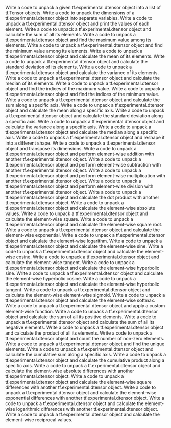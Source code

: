Write a code to unpack a given tf.experimental.dtensor object into a list of tf.Tensor objects.
Write a code to unpack the dimensions of a tf.experimental.dtensor object into separate variables.
Write a code to unpack a tf.experimental.dtensor object and print the values of each element.
Write a code to unpack a tf.experimental.dtensor object and calculate the sum of all its elements.
Write a code to unpack a tf.experimental.dtensor object and find the maximum value among its elements.
Write a code to unpack a tf.experimental.dtensor object and find the minimum value among its elements.
Write a code to unpack a tf.experimental.dtensor object and calculate the mean of its elements.
Write a code to unpack a tf.experimental.dtensor object and calculate the standard deviation of its elements.
Write a code to unpack a tf.experimental.dtensor object and calculate the variance of its elements.
Write a code to unpack a tf.experimental.dtensor object and calculate the median of its elements.
Write a code to unpack a tf.experimental.dtensor object and find the indices of the maximum value.
Write a code to unpack a tf.experimental.dtensor object and find the indices of the minimum value.
Write a code to unpack a tf.experimental.dtensor object and calculate the sum along a specific axis.
Write a code to unpack a tf.experimental.dtensor object and calculate the mean along a specific axis.
Write a code to unpack a tf.experimental.dtensor object and calculate the standard deviation along a specific axis.
Write a code to unpack a tf.experimental.dtensor object and calculate the variance along a specific axis.
Write a code to unpack a tf.experimental.dtensor object and calculate the median along a specific axis.
Write a code to unpack a tf.experimental.dtensor object and reshape it into a different shape.
Write a code to unpack a tf.experimental.dtensor object and transpose its dimensions.
Write a code to unpack a tf.experimental.dtensor object and perform element-wise addition with another tf.experimental.dtensor object.
Write a code to unpack a tf.experimental.dtensor object and perform element-wise subtraction with another tf.experimental.dtensor object.
Write a code to unpack a tf.experimental.dtensor object and perform element-wise multiplication with another tf.experimental.dtensor object.
Write a code to unpack a tf.experimental.dtensor object and perform element-wise division with another tf.experimental.dtensor object.
Write a code to unpack a tf.experimental.dtensor object and calculate the dot product with another tf.experimental.dtensor object.
Write a code to unpack a tf.experimental.dtensor object and calculate the element-wise absolute values.
Write a code to unpack a tf.experimental.dtensor object and calculate the element-wise square.
Write a code to unpack a tf.experimental.dtensor object and calculate the element-wise square root.
Write a code to unpack a tf.experimental.dtensor object and calculate the element-wise exponential.
Write a code to unpack a tf.experimental.dtensor object and calculate the element-wise logarithm.
Write a code to unpack a tf.experimental.dtensor object and calculate the element-wise sine.
Write a code to unpack a tf.experimental.dtensor object and calculate the element-wise cosine.
Write a code to unpack a tf.experimental.dtensor object and calculate the element-wise tangent.
Write a code to unpack a tf.experimental.dtensor object and calculate the element-wise hyperbolic sine.
Write a code to unpack a tf.experimental.dtensor object and calculate the element-wise hyperbolic cosine.
Write a code to unpack a tf.experimental.dtensor object and calculate the element-wise hyperbolic tangent.
Write a code to unpack a tf.experimental.dtensor object and calculate the element-wise element-wise sigmoid.
Write a code to unpack a tf.experimental.dtensor object and calculate the element-wise softmax.
Write a code to unpack a tf.experimental.dtensor object and apply a custom element-wise function.
Write a code to unpack a tf.experimental.dtensor object and calculate the sum of all its positive elements.
Write a code to unpack a tf.experimental.dtensor object and calculate the sum of all its negative elements.
Write a code to unpack a tf.experimental.dtensor object and calculate the product of all its elements.
Write a code to unpack a tf.experimental.dtensor object and count the number of non-zero elements.
Write a code to unpack a tf.experimental.dtensor object and find the unique elements.
Write a code to unpack a tf.experimental.dtensor object and calculate the cumulative sum along a specific axis.
Write a code to unpack a tf.experimental.dtensor object and calculate the cumulative product along a specific axis.
Write a code to unpack a tf.experimental.dtensor object and calculate the element-wise absolute differences with another tf.experimental.dtensor object.
Write a code to unpack a tf.experimental.dtensor object and calculate the element-wise square differences with another tf.experimental.dtensor object.
Write a code to unpack a tf.experimental.dtensor object and calculate the element-wise exponential differences with another tf.experimental.dtensor object.
Write a code to unpack a tf.experimental.dtensor object and calculate the element-wise logarithmic differences with another tf.experimental.dtensor object.
Write a code to unpack a tf.experimental.dtensor object and calculate the element-wise reciprocal values.